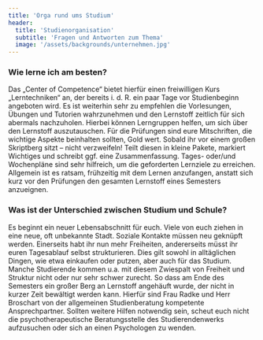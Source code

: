 ```yaml
---
title: 'Orga rund ums Studium'
header:
  title: 'Studienorganisation'
  subtitle: 'Fragen und Antworten zum Thema'
  image: '/assets/backgrounds/unternehmen.jpg'
---
```

### Wie lerne ich am besten?
Das „Center of Competence“ bietet hierfür einen freiwilligen Kurs „Lerntechniken“ an, der bereits i. d. R. ein paar Tage vor Studienbeginn angeboten wird. 
Es ist weiterhin sehr zu empfehlen die Vorlesungen, Übungen und Tutorien wahrzunehmen und den Lernstoff zeitlich für sich abermals nachzuholen. Hierbei können Lerngruppen helfen, um sich über den Lernstoff auszutauschen. 
Für die Prüfungen sind eure Mitschriften, die wichtige Aspekte beinhalten sollten, Gold wert.
Sobald ihr vor einem großen Skriptberg sitzt – nicht verzweifeln! Teilt diesen in kleine Pakete, markiert Wichtiges und schreibt ggf. eine Zusammenfassung.
Tages- oder/und Wochenpläne sind sehr hilfreich, um die geforderten Lernziele zu erreichen.
Allgemein ist es ratsam, frühzeitig mit dem Lernen anzufangen, anstatt sich kurz vor den Prüfungen den gesamten Lernstoff eines Semesters anzueignen. 

### Was ist der Unterschied zwischen Studium und Schule?
Es beginnt ein neuer Lebensabschnitt für euch. Viele von euch ziehen in eine neue, oft unbekannte Stadt. Soziale Kontakte müssen neu geknüpft werden. Einerseits habt ihr nun mehr Freiheiten, andererseits müsst ihr euren Tagesablauf selbst strukturieren. Dies gilt sowohl in alltäglichen Dingen, wie etwa einkaufen oder putzen, aber auch für das Studium. Manche Studierende kommen u.a. mit diesem Zwiespalt von Freiheit und Struktur nicht oder nur sehr schwer zurecht. So dass am Ende des Semesters ein großer Berg an Lernstoff angehäuft wurde, der nicht in kurzer Zeit bewältigt werden kann. 
Hierfür sind Frau Radke und Herr Broschart von der allgemeinen Studienberatung kompetente Ansprechpartner. Sollten weitere Hilfen notwendig sein, scheut euch nicht die psychotherapeutische Beratungsstelle des Studierendenwerks aufzusuchen oder sich an einen Psychologen zu wenden. 

